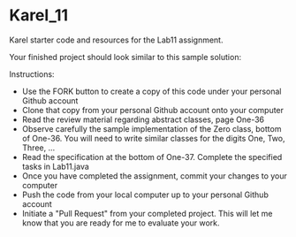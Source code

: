 Karel_11
======

Karel starter code and resources for the Lab11 assignment.

Your finished project should look similar to this sample solution: <in progress>

Instructions:
* Use the FORK button to create a copy of this code under your personal Github account
* Clone that copy from your personal Github account onto your computer
* Read the review material regarding abstract classes, page One-36
* Observe carefully the sample implementation of the Zero class, bottom of One-36.  You will need to write similar classes for the digits One, Two, Three, ...
* Read the specification at the bottom of One-37.  Complete the specified tasks in Lab11.java
* Once you have completed the assignment, commit your changes to your computer
* Push the code from your local computer up to your personal Github account
* Initiate a "Pull Request" from your completed project.  This will let me know that you are ready for me to evaluate your work.
